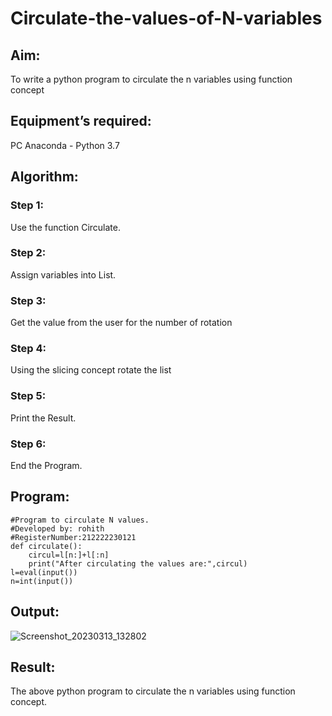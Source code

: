 # Circulate-the-values-of-N-variables
## Aim:
To write a python program to circulate the n variables using function concept
## Equipment’s required:
PC
Anaconda - Python 3.7
## Algorithm: 
### Step 1: 
Use the function Circulate.
### Step 2: 
Assign variables into List.
### Step 3: 
Get the value from the user for the number of rotation
### Step 4: 
Using the slicing concept rotate the list

### Step 5: 
Print the Result.
### Step 6: 
End the Program.
## Program:
```
#Program to circulate N values.
#Developed by: rohith
#RegisterNumber:212222230121
def circulate():
    circul=l[n:]+l[:n]
    print("After circulating the values are:",circul)
l=eval(input())
n=int(input())
```

## Output:
![Screenshot_20230313_132802](https://user-images.githubusercontent.com/119394126/224647317-3d130666-0449-46ef-a763-88610e0b8e36.png)

## Result:
The above python program to circulate the n variables using function concept.
